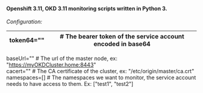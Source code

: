 #### Openshift 3.11, OKD 3.11 monitoring scripts written in Python 3.

*Configuration:*

| token64="" | # The bearer token of the service account encoded in base64 |  
|---|---|
baseUrl=""  # The url of the master node, ex: "https://myOKDCluster.home:8443"  
cacert="" # The CA certificate of the cluster, ex: "/etc/origin/master/ca.crt"  
namespaces=[]  # The namespaces we want to monitor, the service account needs to have access to them. Ex: ["test1", "test2"]  
